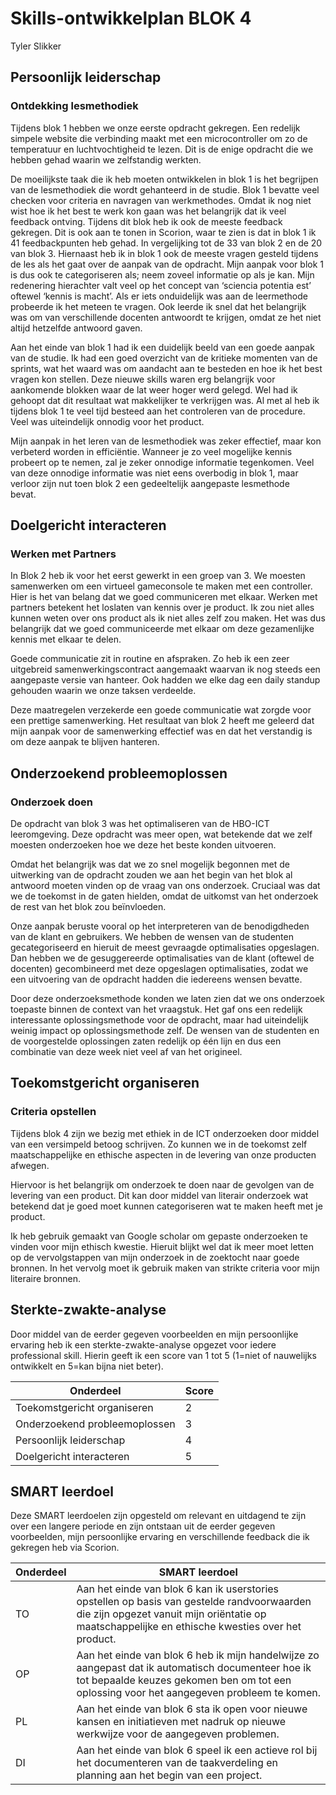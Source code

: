 # Skills-ontwikkelplan BLOK 4

Tyler Slikker

## Persoonlijk leiderschap

### Ontdekking lesmethodiek

Tijdens blok 1 hebben we onze eerste opdracht gekregen. Een redelijk simpele website die verbinding maakt met een microcontroller om zo de temperatuur en luchtvochtigheid te lezen. Dit is de enige opdracht die we hebben gehad waarin we zelfstandig werkten.

De moeilijkste taak die ik heb moeten ontwikkelen in blok 1 is het begrijpen van de lesmethodiek die wordt gehanteerd in de studie. Blok 1 bevatte veel checken voor criteria en navragen van werkmethodes. Omdat ik nog niet wist hoe ik het best te werk kon gaan was het belangrijk dat ik veel feedback ontving. Tijdens dit blok heb ik ook de meeste feedback gekregen. Dit is ook aan te tonen in Scorion, waar te zien is dat in blok 1 ik 41 feedbackpunten heb gehad. In vergelijking tot de 33 van blok 2 en de 20 van blok 3. Hiernaast heb ik in blok 1 ook de meeste vragen gesteld tijdens de les als het gaat over de aanpak van de opdracht. Mijn aanpak voor blok 1 is dus ook te categoriseren als; neem zoveel informatie op als je kan. Mijn redenering hierachter valt veel op het concept van ‘sciencia potentia est’ oftewel ‘kennis is macht’.  Als er iets onduidelijk was aan de leermethode probeerde ik het meteen te vragen. Ook leerde ik snel dat het belangrijk was om van verschillende docenten antwoordt te krijgen, omdat ze het niet altijd hetzelfde antwoord gaven.

Aan het einde van blok 1 had ik een duidelijk beeld van een goede aanpak van de studie. Ik had een goed overzicht van de kritieke momenten van de sprints, wat het waard was om aandacht aan te besteden en hoe ik het best vragen kon stellen. Deze nieuwe skills waren erg belangrijk voor aankomende blokken waar de lat weer hoger werd gelegd. Wel had ik gehoopt dat dit resultaat wat makkelijker te verkrijgen was. Al met al heb ik tijdens blok 1 te veel tijd besteed aan het controleren van de procedure. Veel was uiteindelijk onnodig voor het product.

Mijn aanpak in het leren van de lesmethodiek was zeker effectief, maar kon verbeterd worden in efficiëntie. Wanneer je zo veel mogelijke kennis probeert op te nemen, zal je zeker onnodige informatie tegenkomen. Veel van deze onnodige informatie was niet eens overbodig in blok 1, maar verloor zijn nut toen blok 2 een gedeeltelijk aangepaste lesmethode bevat. 

## Doelgericht interacteren

### Werken met Partners

In Blok 2 heb ik voor het eerst gewerkt in een groep van 3. We moesten samenwerken om een virtueel gameconsole te maken met een controller. Hier is het van belang dat we goed communiceren met elkaar.
Werken met partners betekent het loslaten van kennis over je product. Ik zou niet alles kunnen weten over ons product als ik niet alles zelf zou maken. Het was dus belangrijk dat we goed communiceerde met elkaar om deze gezamenlijke kennis met elkaar te delen.

Goede communicatie zit in routine en afspraken. Zo heb ik een zeer uitgebreid samenwerkingscontract aangemaakt waarvan ik nog steeds een aangepaste versie van hanteer. Ook hadden we elke dag een daily standup gehouden waarin we onze taksen verdeelde.

Deze maatregelen verzekerde een goede communicatie wat zorgde voor een prettige samenwerking. Het resultaat van blok 2 heeft me geleerd dat mijn aanpak voor de samenwerking effectief was en dat het verstandig is om deze aanpak te blijven hanteren.

## Onderzoekend probleemoplossen

### Onderzoek doen

De opdracht van blok 3 was het optimaliseren van de HBO-ICT leeromgeving. Deze opdracht was meer open, wat betekende dat we zelf moesten onderzoeken hoe we deze het beste konden uitvoeren.

Omdat het belangrijk was dat we zo snel mogelijk begonnen met de uitwerking van de opdracht zouden we aan het begin van het blok al antwoord moeten vinden op de vraag van ons onderzoek. Cruciaal was dat we de toekomst in de gaten hielden, omdat de uitkomst van het onderzoek de rest van het blok zou beïnvloeden.

Onze aanpak beruste vooral op het interpreteren van de benodigdheden van de klant en gebruikers. We hebben de wensen van de studenten gecategoriseerd en hieruit de meest gevraagde optimalisaties opgeslagen. Dan hebben we de gesuggereerde optimalisaties van de klant (oftewel de docenten) gecombineerd met deze opgeslagen optimalisaties, zodat we een uitvoering van de opdracht hadden die iedereens wensen bevatte.

Door deze onderzoeksmethode konden we laten zien dat we ons onderzoek toepaste binnen de context van het vraagstuk. Het gaf ons een redelijk interessante oplossingsmethode voor de opdracht, maar had uiteindelijk weinig impact op oplossingsmethode zelf. De wensen van de studenten en de voorgestelde oplossingen zaten redelijk op één lijn en dus een combinatie van deze week niet veel af van het origineel.

## Toekomstgericht organiseren

### Criteria opstellen

Tijdens blok 4 zijn we bezig met ethiek in de ICT onderzoeken door middel van een versimpeld betoog schrijven. Zo kunnen we in de toekomst zelf maatschappelijke en ethische aspecten in de levering van onze producten afwegen.

Hiervoor is het belangrijk om onderzoek te doen naar de gevolgen van de levering van een product. Dit kan door middel van literair onderzoek wat betekend dat je goed moet kunnen categoriseren wat te maken heeft met je product.

Ik heb gebruik gemaakt van Google scholar om gepaste onderzoeken te vinden voor mijn ethisch kwestie. Hieruit blijkt wel dat ik meer moet letten op de vervolgstappen van mijn onderzoek in de zoektocht naar goede bronnen. In het vervolg moet ik gebruik maken van strikte criteria voor mijn literaire bronnen.

## Sterkte-zwakte-analyse

Door middel van de eerder gegeven voorbeelden en mijn persoonlijke ervaring heb ik een sterkte-zwakte-analyse opgezet voor iedere professional skill. Hierin geeft ik een score van 1 tot 5 (1=niet of nauwelijks ontwikkelt en 5=kan bijna niet beter).

|Onderdeel |Score|
|-|-|
|Toekomstgericht organiseren |2|
|Onderzoekend probleemoplossen |3|
|Persoonlijk leiderschap |4|
|Doelgericht interacteren |5|

## SMART leerdoel

Deze SMART leerdoelen zijn opgesteld om relevant en uitdagend te zijn over een langere periode en zijn ontstaan uit de eerder gegeven voorbeelden, mijn persoonlijke ervaring en verschillende feedback die ik gekregen heb via Scorion.

|Onderdeel| SMART leerdoel|
|-|-|
|TO|Aan het einde van blok 6 kan ik userstories opstellen op basis van gestelde randvoorwaarden die zijn opgezet vanuit mijn oriëntatie op maatschappelijke en ethische kwesties over het product.|
|OP|Aan het einde van blok 6 heb ik mijn handelwijze zo aangepast dat ik automatisch documenteer hoe ik tot bepaalde keuzes gekomen ben om tot een oplossing voor het aangegeven probleem te komen.|
|PL|Aan het einde van blok 6 sta ik open voor nieuwe kansen en initiatieven met nadruk op nieuwe werkwijze voor de aangegeven problemen.|
|DI|Aan het einde van blok 6 speel ik een actieve rol bij het documenteren van de taakverdeling en planning aan het begin van een project.|
